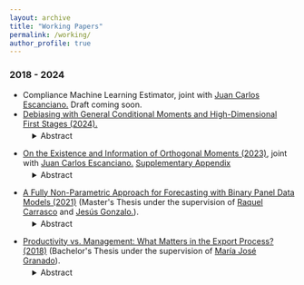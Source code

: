 ```yaml
---
layout: archive
title: "Working Papers"
permalink: /working/
author_profile: true
---
```


### 2018 - 2024 
+ Compliance Machine Learning Estimator, joint with [Juan Carlos Escanciano.](https://sites.google.com/view/juancarlosescanciano/home) Draft coming soon. 
+ [Debiasing with General Conditional Moments and High-Dimensional First Stages (2024).](https://drive.google.com/file/d/1FcaENurMO6LjXsmTFH4ZA9l6okjgQiBZ/view?usp=sharing)
<dl style="margin-top: -10px;">
  <dd>
    <details>
      <summary>
        Abstract
      </summary>
This paper proposes a method to conduct inference on a finite-dimensional parameter in models defined by a finite number of conditional moment restrictions (CMRs), with possibly different conditioning variables and endogenous regressors. Those conditional moments are allowed to depend on non-parametric components, which might be modeled flexibly using Machine Learning tools. Inference is based on locally robust/orthogonal/debiased moments, extended to the case with CMRs. These moments are less affected by regularization bias, which is relevant to machine learning first steps and typically invalidates standard inference.  Under weak smoothness conditions, we exploit the CMRs implied by the model in a general way. Thus, our strategy can be applied uniformly in various contexts where the construction of orthogonal moments has not been explored, such as non-linear GMM settings, models with missing data, production functions at the firm level, dynamic discrete choice models, and many others. Our approach converts a given function of the conditioning variables into a valid instrument that yields a debiased moment, justifying their use over other "ad-hoc" choices of instruments often used in applied work. We argue that this will necessarily require solving functional equations involving unknown terms directly linked to the particular model at hand. However, by imposing an approximate sparsity condition, our method automatically finds the solutions to those equations using a Lasso-type program and thus can be implemented straightforwardly in the same way, regardless of the particular model. Based on this, we introduce a GMM estimator of a finite-dimensional parameter in a Two-Step setting. We derive theoretical guarantees for our construction of orthogonal moments and show the asymptotic normality of the introduced estimator.
    </details>
  </dd>
</dl>

+ [On the Existence and Information of Orthogonal Moments (2023)](https://arxiv.org/abs/2303.11418), joint with [Juan Carlos Escanciano.](https://sites.google.com/view/juancarlosescanciano/home) [Supplementary Appendix](https://drive.google.com/file/d/1X8gtzjNk1g1mZxBONcD3vbVMuBKHQJDC/view?usp=sharing)
<dl style="margin-top: -10px;">
  <dd>
    <details>
      <summary>
        Abstract
      </summary>
Locally Robust (LR)/Orthogonal/Debiased moments have proven useful with machine learning first steps, but their existence has not been investigated for general parameters. In this paper, we provide a necessary and sufficient condition, referred to as Restricted Local Non-surjectivity (RLN), for the existence of such orthogonal moments to conduct robust
inference on general parameters of interest in regular semiparametric models. In addition, we study when score-type tests based on orthogonal moments are locally informative at
the parametric rate. We demonstrate the utility of our general results by characterizing orthogonal moments in a class of models with unobserved heterogeneity (UH). Orthogonality
for general smooth functionals of the distribution of UH is also characterized. As a second major application, we find orthogonal moments for general conditional moments models,
including the fully saturated two stage least squares, heterogeneous parameters in treatment effects, sample selection models, and popular models of demand for differentiated
products. We apply our results to the Oregon Health Experiment to study heterogeneous treatment effects of Medicaid on different health outcomes.
    </details>
  </dd>
</dl>


+ [A Fully Non-Parametric Approach for Forecasting with Binary Panel Data Models (2021)](https://drive.google.com/file/d/1D1bWW8OL7EMFqvkJ7WB8rtwnjeedCvvq/view?usp=share_link) (Master's Thesis under the supervision of [Raquel Carrasco](https://scholar.google.es/citations?user=pMpB2gsAAAAJ&hl=e) and [Jesús Gonzalo.](https://www.eco.uc3m.es/~jgonzalo/)).
<dl style="margin-top: -10px;">
  <dd>
    <details>
      <summary>
        Abstract
      </summary>
    This paper introduces a fully non-parametric approach for forecasting binary variables in a static panel data setting with strictly exogenous regressors, where N is large while T does not need to be large. The method does not make any assumption about the distribution of the errors of the model, the distribution of the individual effects, or even how the regressors and the associated parameters affect the dependent variable. The novelty of the technique relies on exploiting a sufficient statistic and using the fact that, under suitable conditions, this variable approximately follows the Poisson distribution. Built on this approximation, the approach applies the Tweedie's Formula, which allows identifying the one-step-ahead forecast of the outcome variable in this non-linear framework. The proposal can be easily extended to obtain predictions h-steps ahead. By means of numerous simulation exercises, the paper shows that the Tweedie's Forecast can achieve desirable forecast properties and be a satisfactory competitor against usual probit and logit models, regardless of numerous features of the data. Furthermore, this study applies the proposed approach to predict different health attributes (both physical and mental) for Spanish older adults, using grip strength as the predictor. Once again, the evidence indicates that the Tweedie's Forecast is able to systematically achieve good relative forecast accuracy.
    </details>
  </dd>
</dl>


+ [Productivity vs. Management: What Matters in the Export Process? (2018)](https://drive.google.com/file/d/1m-2sZ8UNMFSvLqU12fidA5H8K1TOKkxo/view?usp=sharing) (Bachelor's Thesis under the supervision of [María José Granado](https://face.unt.edu.ar/web/ieconomia/profesores/maria-jose-granado/)).
<dl style="margin-top: -10px;">
  <dd>
    <details>
      <summary>
        Abstract
      </summary>
      In this paper, both a theoretical and an empirical model to study the contribution of productivity and management practices on exporter status are presented. On the theoretical side, a multiple heterogeneity model is developed, where firms can differ in their levels of two dierent kinds of productivity: in cost and in management, in a context of monopolistic competition. With this, in the autarkic case, the model achieves two conditions (Zero Cut-Off Profitt Condition and Free Entry Condition) that firstly determine which firms enter and produce in the market. Then, by opening the economy to the rest of the world, the model not only shows which firms survive in the domestic market but also which ones export. Therefore, the most productive firms would not necessarily export, because export decision also depends on how efectively firms carry out a set of management practices to adapt their product to foreign demand. On the empirical side, productivity and management practices at firm level are measured by using several methods and specications to identify their efect on exporter status, exploiting the waves of The World Bank Enterprise Surveys of 2006, 2010 and 2017 for Argentina. The main results indicate that both productivity and management practices
affect positively the probability of being an exporter, and their effects are very similar in magnitude. Thanks to my work, I have identied some particular strategies firms should mainly focus on. Indeed, I suggest that obtaining ISO certications, offering training programs to employees and using services or programs to promote exports are important for being an exporter.
    </details>
  </dd>
</dl>
